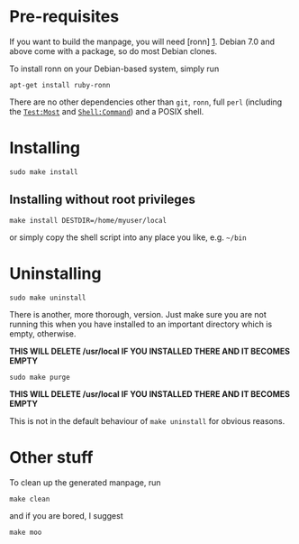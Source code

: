 # Pre-requisites #

If you want to build the manpage, you will need [ronn] [1].
Debian 7.0 and above come with a package, so do most Debian clones.

To install ronn on your Debian-based system, simply run

	apt-get install ruby-ronn

There are no other dependencies other than `git`, `ronn`, full `perl` (including the [`Test:Most`](http://search.cpan.org/~ovid/Test-Most-0.34/lib/Test/Most.pm) and [`Shell:Command`](http://search.cpan.org/~flora/Shell-Command-0.06/lib/Shell/Command.pm)) and a POSIX shell.


# Installing #

	sudo make install

## Installing without root privileges ##

	make install DESTDIR=/home/myuser/local

or simply copy the shell script into any place you like, e.g. `~/bin`


# Uninstalling #

	sudo make uninstall

There is another, more thorough, version. Just make sure you are not running
this when you have installed to an important directory which is empty,
otherwise.

**THIS WILL DELETE /usr/local IF YOU INSTALLED THERE AND IT BECOMES EMPTY**

	sudo make purge

**THIS WILL DELETE /usr/local IF YOU INSTALLED THERE AND IT BECOMES EMPTY**

This is not in the default behaviour of `make uninstall` for obvious reasons.


# Other stuff #

To clean up the generated manpage, run

	make clean

and if you are bored, I suggest

	make moo

[1]: http://rtomayko.github.io/ronn/

